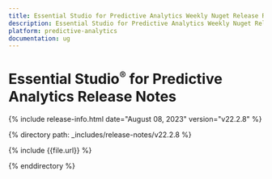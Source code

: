 ```yaml
---
title: Essential Studio for Predictive Analytics Weekly Nuget Release Release Notes  
description: Essential Studio for Predictive Analytics Weekly Nuget Release Release Notes  
platform: predictive-analytics
documentation: ug
---
```


# Essential Studio<sup style="font-size:70%">&reg;</sup> for Predictive Analytics  Release Notes  

{% include release-info.html date="August 08, 2023"  version="v22.2.8" %} 

{% directory path: _includes/release-notes/v22.2.8 %}

{% include {{file.url}} %}

{% enddirectory %}
